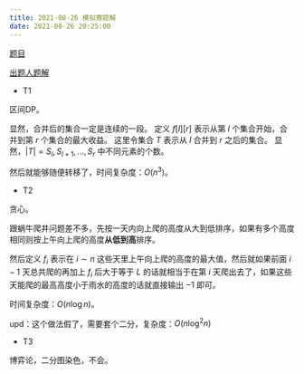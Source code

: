 ```yaml
---
title: 2021-08-26 模拟赛题解
date: 2021-08-26 20:25:00
---
```


[题目](https://www.luogu.com.cn/fe/api/problem/downloadAttachment/izbhwwkq)

[出题人题解](https://www.luogu.com.cn/fe/api/problem/downloadAttachment/9b1scj2o)

- T1

区间DP。

显然，合并后的集合一定是连续的一段。
定义 $f[l][r]$ 表示从第 $l$ 个集合开始，合并到第 $r$ 个集合的最大收益。
这里令集合 $T$ 表示从 $l$ 合并到 $r$ 之后的集合。
显然，$|T|=S_l,S_{l+1},..., S_r$ 中不同元素的个数。

然后就能够随便转移了，时间复杂度：$O(n^3)$。

- T2

贪心。

跟蜗牛爬井问题差不多，先按一天内向上爬的高度从大到低排序，如果有多个高度相同则按上午向上爬的高度**从低到高**排序。

然后定义 $f_i$ 表示在 $i\sim n$ 这些天里上午向上爬的高度的最大值，然后就如果前面 $i - 1$ 天总共爬的再加上 $f_i$ 后大于等于 $L$ 的话就相当于在第 $i$ 天爬出去了，如果这些天能爬的最高高度小于雨水的高度的话就直接输出 $-1$ 即可。

时间复杂度：$O(n\log n)$。

upd：这个做法假了，需要套个二分，复杂度：$O(n\log^2 n)$

- T3

博弈论，二分图染色，不会。